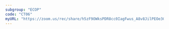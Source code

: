 ```yaml
---
subgroup: "ECOP"
code: "CT06"
myURL: "https://zoom.us/rec/share/h5zF9OWksPDR8cc0IagFwus_A8v8JilPEOe3GIL7fxYPl7Ty-VsmESeiuFITsUVQ.C6QLp54teTsPlNju?startTime=1623850160000"
---
```


